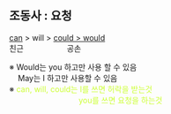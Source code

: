 ## 조동사 : 요청 ##

<u>can</u> > will > <u>could > would</u>  
친근&nbsp;&nbsp;&nbsp;&nbsp;&nbsp;&nbsp;&nbsp;&nbsp;&nbsp;&nbsp;&nbsp;&nbsp;&nbsp;&nbsp;&nbsp;&nbsp;&nbsp;&nbsp;&nbsp;&nbsp;공손

※ Would는 you 하고만 사용 할 수 있음  
&nbsp;&nbsp;&nbsp;&nbsp;May는 I 하고만 사용할 수 있음  
※ <span style="color:#CCFF33">can, will, could는 I를 쓰면 허락을 받는것</span>  
<span style="color:#CCFF33">&nbsp;&nbsp;&nbsp;&nbsp;&nbsp;&nbsp;&nbsp;&nbsp;&nbsp;&nbsp;&nbsp;&nbsp;&nbsp;&nbsp;&nbsp;&nbsp;&nbsp;&nbsp;&nbsp;&nbsp;&nbsp;&nbsp;&nbsp;&nbsp;&nbsp;&nbsp;&nbsp;&nbsp;&nbsp;&nbsp;&nbsp;&nbsp;you를 쓰면 요청을 하는것</span>

